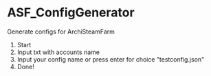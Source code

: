 # ASF_ConfigGenerator
Generate configs for ArchiSteamFarm

1. Start
2. Input txt with accounts name
3. Input your config name or press enter for choice "testconfig.json"
4. Done!
